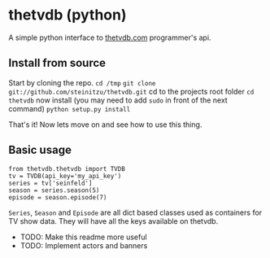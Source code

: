 # thetvdb (python) #

A simple python interface to [thetvdb.com](http://thetvdb.com) programmer's api.

## Install from source ##

Start by cloning the repo.
`cd /tmp`
`git clone git://github.com/steinitzu/thetvdb.git`
cd to the projects root folder
`cd thetvdb`
now install (you may need to add `sudo` in front of the next command)
`python setup.py install`

That's it!
Now lets move on and see how to use this thing.


## Basic usage ##
    from thetvdb.thetvdb import TVDB
    tv = TVDB(api_key='my_api_key')
    series = tv['seinfeld']
    season = series.season(5)
    episode = season.episode(7)

`Series`, `Season` and `Episode` are all dict based classes used as containers for TV show data.
They will have all the keys available on thetvdb.


* TODO: Make this readme more useful
* TODO: Implement actors and banners
